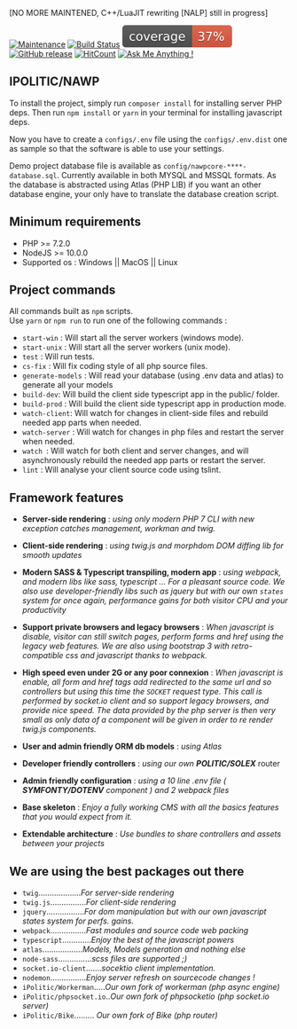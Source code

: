 [NO MORE MAINTENED, C++/LuaJIT rewriting [NALP] still in progress]

[![Maintenance](https://img.shields.io/badge/Maintained%3F-yes-green.svg)](https://github.com/MarcFaussurier/NAWP/graphs/commit-activity)
[![Build Status](https://travis-ci.com/MarcFaussurier/NAWP.svg?branch=master)](https://travis-ci.com/MarcFaussurier/NAWP)
[![Code Coverage](./tests/clover.svg)](https://github.com/MarcFaussurier/NAWP)
[![GitHub release](https://img.shields.io/github/tag/MarcFaussurier/NAWP.svg)](https://GitHub.com/MarcFaussurier/NAWP/releases/)
[![HitCount](http://hits.dwyl.io/MarcFaussurier/badges.svg)](http://hits.dwyl.io/MarcFaussurier/badges)
[![Ask Me Anything !](https://img.shields.io/badge/Ask%20me-anything-1abc9c.svg)](https://GitHub.com/MarcFaussurier)

## **IPOLITIC/NAWP** 

To install the project, simply run `composer install` for installing server PHP deps. Then run `npm install` or `yarn` in your terminal for installing javascript deps.

Now you have to create a `configs/.env` file using the `configs/.env.dist` one as sample so that the software is able to use your settings.

Demo project database file is available as `config/nawpcore-****-database.sql`. Currently available in both MYSQL and MSSQL formats.
As the database is abstracted using Atlas (PHP LIB) if you want an other database engine, your only have to translate the database creation script.

## Minimum requirements 
- PHP >= 7.2.0 
- NodeJS  >= 10.0.0 
- Supported os : Windows || MacOS || Linux 

## Project commands 

All commands built as `npm` scripts.  
Use `yarn` or `npm run` to run one of the following commands :

- `start-win` : Will start all the server workers (windows mode).
- `start-unix` : Will start all the server workers (unix mode).
- `test` : Will run tests.
- `cs-fix` : Will fix coding style of all php source files.
- `generate-models` : Will read your database (using .env data and atlas) to generate all your models 
- `build-dev`: Will build the client side typescript app in the public/ folder.
- `build-prod` : Will build the client side typescript app in production mode.
- `watch-client`: Will watch for changes in client-side files and rebuild needed app parts when needed.
- `watch-server` : Will watch for changes in php files and restart the server when needed.
- `watch `: Will watch for both client and server changes, and will asynchronously rebuild the needed app parts or restart the server.
- `lint` : Will analyse your client source code using tslint.

## Framework features

 - **Server-side rendering** :  _using only modern PHP 7 CLI with new exception catches management, workman and twig._ 
 
 - **Client-side rendering** :  _using twig.js and morphdom DOM diffing lib for smooth updates_ 
 
 - **Modern SASS & Typescript transpiling, modern app** :  _using webpack, and modern libs like sass, typescript ... For a pleasant source code. 
 We also use developer-friendly libs such as jquery but with our own `states` system for once again, performance gains for both visitor CPU and your productivity_ 
 
 - **Support private browsers and legacy browsers** : _When javascript _is disable_, visitor can still switch pages, perform forms and href using the legacy web features. 
   We are also using bootstrap 3 with retro-compatible css and javascript thanks to webpack._
 
 - **High speed even under 2G or any poor connexion** : _When javascript _is enable_, all form and href tags add redirected to the same url and so controllers but using this time the `SOCKET` request type. This call is performed by socket.io client and so support legacy browsers, and provide nice speed.
 The data provided by the php server is then very small as only data of a component will be given in order to re render twig.js components._ 
 
 - **User and admin friendly ORM db models** : _using Atlas_
 
 - **Developer friendly controllers** :  _using our own **POLITIC/SOLEX**_ router
 
 - **Admin friendly configuration** :  _using a 10 line .env file ( **SYMFONTY/DOTENV** component ) and 2 webpack files_
 
 - **Base skeleton** : _Enjoy a fully working CMS with all the basics features that you would expect from it._
 
 - **Extendable architecture** : _Use bundles to share controllers and assets between your projects_

## We are using the best packages out there
- `twig`..................._For server-side rendering_
- `twig.js`................_For client-side rendering_
- `jquery`................._For dom manipulation but with our own javascript states system for perfs. gains._
- `webpack`................_Fast modules and source code web packing_
- `typescript`............._Enjoy the best of the javascript powers_
- `atlas`.................._Models, Models generation and nothing else_
- `node-sass`.............._.scss files are supported ;)_
- `socket.io-client`......._socektio client implementation._
- `nodemon`................_Enjoy server refresh on sourcecode changes !_
- `iPolitic/Workerman`....._Our own fork of workerman (php async engine)_
- `iPolitic/phpsocket.io`.._Our own fork of phpsocketio (php socket.io server)_
- `iPolitic/Bike`......... _Our own fork of Bike (php router)_

